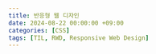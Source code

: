 ```yaml
---
title: 반응형 웹 디자인
date: 2024-08-22 00:00:00 +09:00
categories: [CSS]
tags: [TIL, RWD, Responsive Web Design]
---
```


